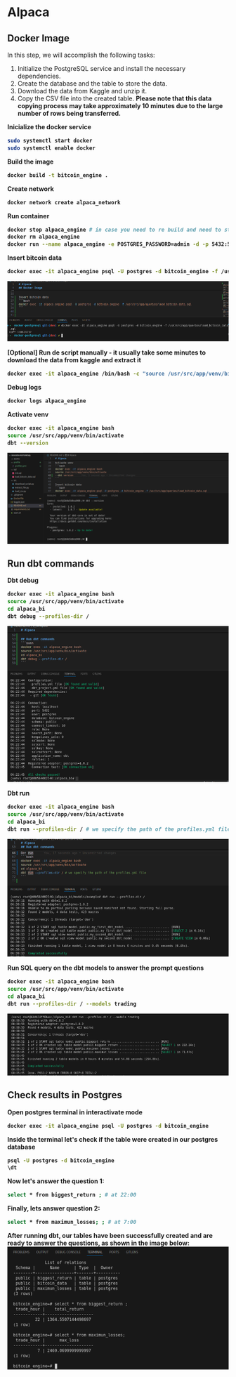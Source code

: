 # Alpaca

## Docker Image
In this step, we will accomplish the following tasks:

1. Initialize the PostgreSQL service and install the necessary dependencies.
2. Create the database and the table to store the data.
3. Download the data from Kaggle and unzip it.
4. Copy the CSV file into the created table. <strong>Please note that this data copying process may take approximately 10 minutes due to the large number of rows being transferred. <strong>



Inicialize the docker service
```bash
sudo systemctl start docker
sudo systemctl enable docker
```

Build the image
```bash
docker build -t bitcoin_engine .
```

Create network
```bash
docker network create alpaca_network
```

Run container
```bash
docker stop alpaca_engine # in case you need to re build and need to stop the previous container
docker rm alpaca_engine 
docker run --name alpaca_engine -e POSTGRES_PASSWORD=admin -d -p 5432:5432 bitcoin_engine
```

Insert bitcoin data
```bash
docker exec -it alpaca_engine psql -U postgres -d bitcoin_engine -f /usr/src/app/queries/load_bitcoin_data.sql
```

![DBT Version](assets/copy_csv_to_bitcoin_table.png)


[Optional] Run de script manually - it usually take some minutes to download the data from kaggle and extract it
```bash
docker exec -it alpaca_engine /bin/bash -c "source /usr/src/app/venv/bin/activate && python3 /usr/src/app/scripts/extract_file.py"
```

Debug logs
```bash
docker logs alpaca_engine
```

Activate venv
```bash
docker exec -it alpaca_engine bash
source /usr/src/app/venv/bin/activate
dbt --version
```

![DBT Version](assets/dbt_version.png)



## Run dbt commands

Dbt debug
```bash
docker exec -it alpaca_engine bash
source /usr/src/app/venv/bin/activate
cd alpaca_bi
dbt debug --profiles-dir /
```

![DBT Version](assets/dbt_debug.png)


Dbt run
```bash
docker exec -it alpaca_engine bash
source /usr/src/app/venv/bin/activate
cd alpaca_bi
dbt run --profiles-dir / # we specify the path of the profiles.yml file 
```
![DBT Version](assets/dbt_run_example.png)


Run SQL query on the dbt models to answer the prompt questions
```bash
docker exec -it alpaca_engine bash
source /usr/src/app/venv/bin/activate
cd alpaca_bi
dbt run --profiles-dir / --models trading
```
![DBT Version](assets/dbt_run_models.png)


## Check results in Postgres

Open postgres terminal in interactivate mode
```bash
docker exec -it alpaca_engine psql -U postgres -d bitcoin_engine
```

Inside the terminal let's check if the table were created in our postgres database
```bash
psql -U postgres -d bitcoin_engine
\dt
```

Now let's answer the question 1:
```bash
select * from biggest_return ; # at 22:00
``` 

Finally, lets answer question 2:
```bash
select * from maximun_losses; ; # at 7:00
```

After running dbt, our tables have been successfully created and are ready to answer the questions, as shown in the image below:
![DBT Version](assets/business_questions.png)
